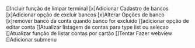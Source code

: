 []Incluir função de limpar terminal
[x]Adicionar Cadastro de bancos
[x]Adicionar opção de excluir bancos
[x]Alterar Opções de banco
[x]remover banco da conta quando banco for excluido
[]adicionar opção de editar conta
[]Atualizar listagem de contas para type list ou selecao
[]Atualizar função de listar contas por cartão
[]Tentar Fazer webview
[]Adicionar submenu